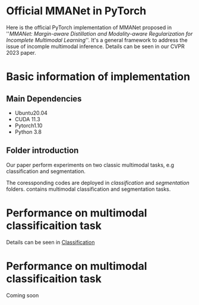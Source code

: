 # Official MMANet in PyTorch
Here is the official PyTorch implementation of MMANet proposed in ''*MMANet: Margin-aware Distillation and Modality-aware Regularization for Incomplete Multimodal Learning*''. It's a general framework to address the issue of incomple multimodal inference. Details can be seen in our CVPR 2023 paper.

# Basic information of implementation

## Main Dependencies
- Ubuntu20.04
- CUDA 11.3
- Pytorch1.10
- Python 3.8

## Folder introduction
Our paper perform experiments on two classic multimodal tasks, e.g classification and segmentation.

The coressponding codes are deployed in *classification* and *segmentation* folders.
contains multimodal classification and segmentation tasks.

# Performance on multimodal classificaition task
Details can be seen in [Classification](./classification/READMe.md)

# Performance on multimodal classificaition task
Coming soon